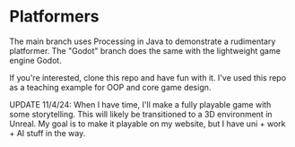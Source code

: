 # Platformers

The main branch uses Processing in Java to demonstrate a rudimentary platformer. The "Godot" branch does the same with the lightweight game engine Godot.

If you're interested, clone this repo and have fun with it. I've used this repo as a teaching example for OOP and core game design.

UPDATE 11/4/24: When I have time, I'll make a fully playable game with some storytelling. This will likely be transitioned to a 3D environment in Unreal. My goal is to make it playable on my website, but I have uni + work + AI stuff in the way.
